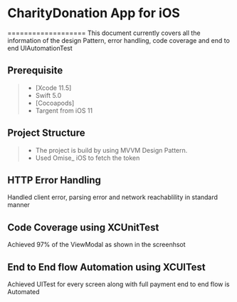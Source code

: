 # CharityDonation App for iOS
===================
This document currently covers all the information of the design Pattern, error handling, code coverage and end to end UIAutomationTest

Prerequisite
-------------

> - [Xcode 11.5]
> - Swift 5.0 
> - [Cocoapods]
>- Targent from iOS 11


Project Structure
-------------
> - The project is build by using MVVM Design Pattern.
> - Used Omise_ iOS  to fetch the  token

HTTP Error Handling 
-------------
Handled client error, parsing error and network reachablility in standard manner

Code Coverage using XCUnitTest
-------------

Achieved 97% of the ViewModal as shown in the screenhsot

End to End flow Automation using XCUITest
-------------
Achieved UITest for every screen along with full payment end to end flow is Automated
